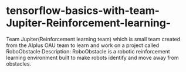 # tensorflow-basics-with-team-Jupiter-Reinforcement-learning-
Team Jupiter(Reinforcement learning team) which is small team created from the AIplus OAU team to learn and work on a project called RoboObstacle
Description: RoboObstacle is a robotic reinforcement learning environment built to make robots identify and move away from obstacles.
